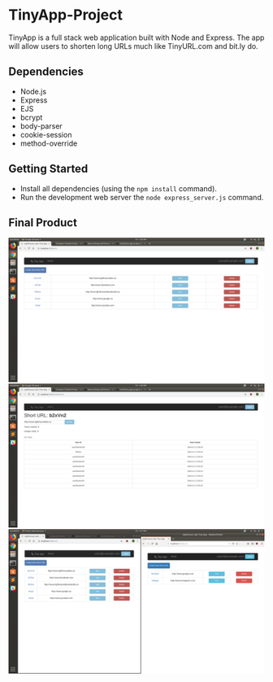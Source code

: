 # TinyApp-Project

TinyApp is a full stack web application built with Node and Express.
The app will allow users to shorten long URLs much like TinyURL.com and bit.ly do.

## Dependencies

- Node.js
- Express
- EJS
- bcrypt
- body-parser
- cookie-session
- method-override

## Getting Started

- Install all dependencies (using the `npm install` command).
- Run the development web server the `node express_server.js` command.

## Final Product
!["Screenshot of URLs page" ](https://github.com/phamjoe/w2d2/blob/master/tiny-app-project/docs/urls-page.png)
!["Screenshot of URLs by ID page"](https://github.com/phamjoe/w2d2/blob/master/tiny-app-project/docs/urls-id-page.png)
!["Screenshot of multiple users"](https://github.com/phamjoe/w2d2/blob/master/tiny-app-project/docs/multiple-users-login.png)